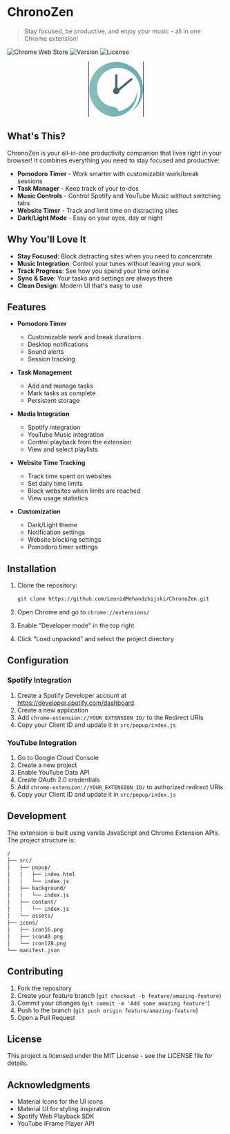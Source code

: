 # ChronoZen

> Stay focused, be productive, and enjoy your music - all in one Chrome extension!

![Chrome Web Store](https://img.shields.io/badge/Platform-Chrome-brightgreen.svg)
![Version](https://img.shields.io/badge/version-1.0.0-blue.svg)
![License](https://img.shields.io/badge/license-MIT-green.svg)

<p align="center">
  <img src="icons/icon128.png" alt="Productivity Suite Pro Logo" width="128" height="128">
</p>

## What's This?

ChronoZen is your all-in-one productivity companion that lives right in your browser! It combines everything you need to stay focused and productive:

- **Pomodoro Timer** - Work smarter with customizable work/break sessions
- **Task Manager** - Keep track of your to-dos
- **Music Controls** - Control Spotify and YouTube Music without switching tabs
- **Website Timer** - Track and limit time on distracting sites
- **Dark/Light Mode** - Easy on your eyes, day or night

## Why You'll Love It

- **Stay Focused**: Block distracting sites when you need to concentrate
- **Music Integration**: Control your tunes without leaving your work
- **Track Progress**: See how you spend your time online
- **Sync & Save**: Your tasks and settings are always there
- **Clean Design**: Modern UI that's easy to use

## Features

- **Pomodoro Timer**
  - Customizable work and break durations
  - Desktop notifications
  - Sound alerts
  - Session tracking

- **Task Management**
  - Add and manage tasks
  - Mark tasks as complete
  - Persistent storage

- **Media Integration**
  - Spotify integration
  - YouTube Music integration
  - Control playback from the extension
  - View and select playlists

- **Website Time Tracking**
  - Track time spent on websites
  - Set daily time limits
  - Block websites when limits are reached
  - View usage statistics

- **Customization**
  - Dark/Light theme
  - Notification settings
  - Website blocking settings
  - Pomodoro timer settings

## Installation

1. Clone the repository:
   ```bash
   git clone https://github.com/LeonidMehandzhijski/ChronoZen.git
   ```

2. Open Chrome and go to `chrome://extensions/`

3. Enable "Developer mode" in the top right

4. Click "Load unpacked" and select the project directory

## Configuration

### Spotify Integration
1. Create a Spotify Developer account at https://developer.spotify.com/dashboard
2. Create a new application
3. Add `chrome-extension://YOUR_EXTENSION_ID/` to the Redirect URIs
4. Copy your Client ID and update it in `src/popup/index.js`

### YouTube Integration
1. Go to Google Cloud Console
2. Create a new project
3. Enable YouTube Data API
4. Create OAuth 2.0 credentials
5. Add `chrome-extension://YOUR_EXTENSION_ID/` to authorized redirect URIs
6. Copy your Client ID and update it in `src/popup/index.js`

## Development

The extension is built using vanilla JavaScript and Chrome Extension APIs. The project structure is:

```
/
├── src/
│   ├── popup/
│   │   ├── index.html
│   │   └── index.js
│   ├── background/
│   │   └── index.js
│   ├── content/
│   │   └── index.js
│   └── assets/
├── icons/
│   ├── icon16.png
│   ├── icon48.png
│   └── icon128.png
└── manifest.json
```

## Contributing

1. Fork the repository
2. Create your feature branch (`git checkout -b feature/amazing-feature`)
3. Commit your changes (`git commit -m 'Add some amazing feature'`)
4. Push to the branch (`git push origin feature/amazing-feature`)
5. Open a Pull Request

## License

This project is licensed under the MIT License - see the LICENSE file for details.

## Acknowledgments

- Material Icons for the UI icons
- Material UI for styling inspiration
- Spotify Web Playback SDK
- YouTube IFrame Player API 
